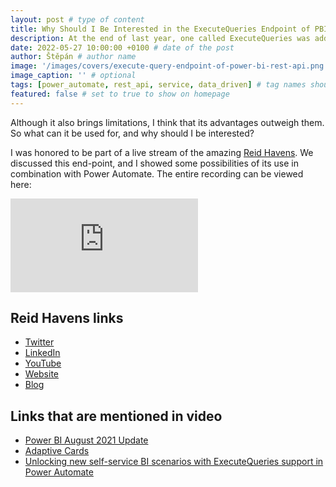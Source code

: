 ```yaml
---
layout: post # type of content
title: Why Should I Be Interested in the ExecuteQueries Endpoint of PBI REST API? # title of the post
description: At the end of last year, one called ExecuteQueries was added to the endpoint portfolio in the Power BI REST API. It is an endpoint that allows you to extract data directly from datasets. # will be shown as a description in the post list
date: 2022-05-27 10:00:00 +0100 # date of the post
author: Štěpán # author name
image: '/images/covers/execute-query-endpoint-of-power-bi-rest-api.png' # required to store image in /images/covers
image_caption: '' # optional
tags: [power_automate, rest_api, service, data_driven] # tag names should be lowercase
featured: false # set to true to show on homepage
---
```

Although it also brings limitations, I think that its advantages outweigh them. So what can it be used for, and why should I be interested?

I was honored to be part of a live stream of the amazing [Reid Havens]((https://www.linkedin.com/in/reidhavens/)). We discussed this end-point, and I showed some possibilities of its use in combination with Power Automate. The entire recording can be viewed here:

<p><iframe src="https://www.youtube.com/embed/bDcA3aml1aM" loading="lazy" frameborder="0" allowfullscreen></iframe></p>

## Reid Havens links
* [Twitter](https://twitter.com/HavensBI)
* [LinkedIn](https://www.linkedin.com/in/reidhavens/)
* [YouTube](https://www.youtube.com/c/HavensConsulting)
* [Website](https://www.havensconsulting.net/)
* [Blog](https://www.havensconsulting.net/blog-and-media)


## Links that are mentioned in video
* [Power BI August 2021 Update](https://powerbi.microsoft.com/en-us/blog/power-bi-august-2021-feature-summary/#post-16859-_Toc79419603)
* [Adaptive Cards](https://adaptivecards.io/)
* [Unlocking new self-service BI scenarios with ExecuteQueries support in Power Automate](https://powerbi.microsoft.com/en-us/blog/unlocking-new-self-service-bi-scenarios-with-executequeries-support-in-power-automate/)